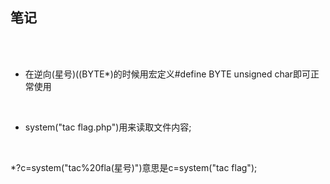 ## 笔记

<br><br>

* 在逆向(星号)((BYTE*)的时候用宏定义#define BYTE unsigned char即可正常使用

<br>

* system("tac flag.php")用来读取文件内容;

<br>

*?c=system("tac%20fla(星号)")意思是c=system("tac flag");

<br>
